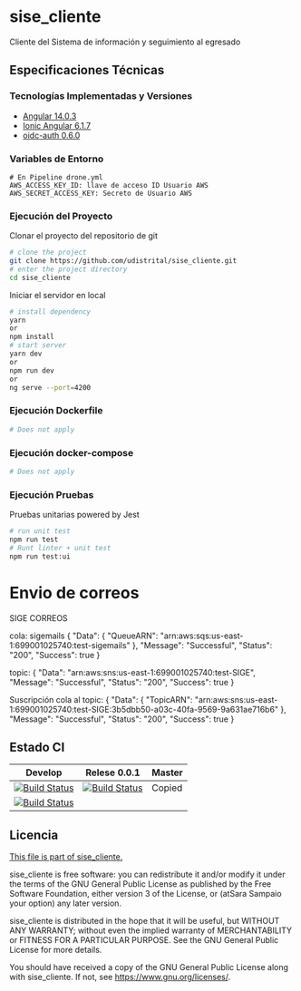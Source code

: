 # sise_cliente
Cliente del Sistema de información y seguimiento al egresado

## Especificaciones Técnicas
### Tecnologías Implementadas y Versiones
* [Angular 14.0.3](https://angular.io/)
* [Ionic Angular 6.1.7](https://ionicframework.com/)
* [oidc-auth 0.6.0](https://github.com/udistrital/oidc-auth-js)

### Variables de Entorno
```shell
# En Pipeline drone.yml
AWS_ACCESS_KEY_ID: llave de acceso ID Usuario AWS
AWS_SECRET_ACCESS_KEY: Secreto de Usuario AWS
```

### Ejecución del Proyecto

Clonar el proyecto del repositorio de git
```bash
# clone the project
git clone https://github.com/udistrital/sise_cliente.git
# enter the project directory
cd sise_cliente
```
Iniciar el servidor en local
```bash
# install dependency
yarn
or
npm install
# start server
yarn dev
or
npm run dev
or
ng serve --port=4200
```

### Ejecución Dockerfile
```bash
# Does not apply
```
### Ejecución docker-compose
```bash
# Does not apply
```
### Ejecución Pruebas

Pruebas unitarias powered by Jest
```bash
# run unit test
npm run test
# Runt linter + unit test
npm run test:ui
```

# Envio de correos
SIGE CORREOS

cola: sigemails
{
    "Data": {
        "QueueARN": "arn:aws:sqs:us-east-1:699001025740:test-sigemails"
    },
    "Message": "Successful",
    "Status": "200",
    "Success": true
}

topic: 
{
    "Data": "arn:aws:sns:us-east-1:699001025740:test-SIGE",
    "Message": "Successful",
    "Status": "200",
    "Success": true
}

Suscripción cola al topic: 
{
    "Data": {
        "TopicARN": "arn:aws:sns:us-east-1:699001025740:test-SIGE:3b5dbb50-a03c-40fa-9569-9a631ae716b6"
    },
    "Message": "Successful",
    "Status": "200",
    "Success": true
}

## Estado CI

| Develop | Relese 0.0.1 | Master |
| -- | -- | -- |
| [![Build Status](https://hubci.portaloas.udistrital.edu.co/api/badges/udistrital/sise_cliente/status.svg?ref=refs/heads/develop)](https://hubci.portaloas.udistrital.edu.co/udistrital/sise_cliente) | [![Build Status](https://hubci.portaloas.udistrital.edu.co/api/badges/udistrital/sise_cliente/status.svg?ref=refs/heads/release/0.0.1)](https://hubci.portaloas.udistrital.edu.co/udistrital/sise_cliente) | Copied
[![Build Status](https://hubci.portaloas.udistrital.edu.co/api/badges/udistrital/sise_cliente/status.svg)](https://hubci.portaloas.udistrital.edu.co/udistrital/sise_cliente) |

## Licencia

[This file is part of sise_cliente.](LICENSE)

sise_cliente is free software: you can redistribute it and/or modify it under the terms of the GNU General Public License as published by the Free Software Foundation, either version 3 of the License, or (atSara Sampaio your option) any later version.

sise_cliente is distributed in the hope that it will be useful, but WITHOUT ANY WARRANTY; without even the implied warranty of MERCHANTABILITY or FITNESS FOR A PARTICULAR PURPOSE. See the GNU General Public License for more details.

You should have received a copy of the GNU General Public License along with sise_cliente. If not, see https://www.gnu.org/licenses/.
